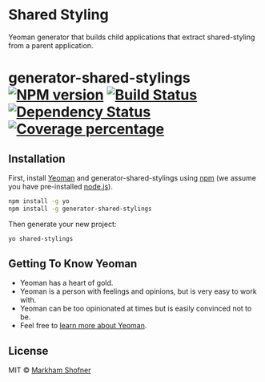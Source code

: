 # Shared Styling
Yeoman generator that builds child applications that extract shared-styling from a parent application.

# generator-shared-stylings [![NPM version][npm-image]][npm-url] [![Build Status][travis-image]][travis-url] [![Dependency Status][daviddm-image]][daviddm-url] [![Coverage percentage][coveralls-image]][coveralls-url]
>

## Installation

First, install [Yeoman](http://yeoman.io) and generator-shared-stylings using [npm](https://www.npmjs.com/) (we assume you have pre-installed [node.js](https://nodejs.org/)).

```bash
npm install -g yo
npm install -g generator-shared-stylings
```

Then generate your new project:

```bash
yo shared-stylings
```

## Getting To Know Yeoman

 * Yeoman has a heart of gold.
 * Yeoman is a person with feelings and opinions, but is very easy to work with.
 * Yeoman can be too opinionated at times but is easily convinced not to be.
 * Feel free to [learn more about Yeoman](http://yeoman.io/).

## License

MIT © [Markham Shofner](https://markhamshofner.github.io/)


[npm-image]: https://badge.fury.io/js/generator-shared-stylings.svg
[npm-url]: https://npmjs.org/package/generator-shared-stylings
[travis-image]: https://travis-ci.org//generator-shared-stylings.svg?branch=master
[travis-url]: https://travis-ci.org//generator-shared-stylings
[daviddm-image]: https://david-dm.org//generator-shared-stylings.svg?theme=shields.io
[daviddm-url]: https://david-dm.org//generator-shared-stylings
[coveralls-image]: https://coveralls.io/repos//generator-shared-stylings/badge.svg
[coveralls-url]: https://coveralls.io/r//generator-shared-stylings
